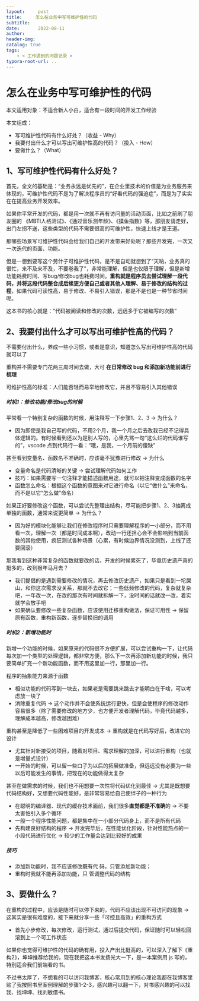 ```yaml
---
layout:     post
title:     怎么在业务中写可维护性的代码
subtitle:  
date:       2022-08-11
author:     
header-img: 
catalog: true
tags:
    - < 工作遇到的问题记录 >
typora-root-url: ..
---
```




# 怎么在业务中写可维护性的代码

本文适用对象：不适合新人小白，适合有一段时间的开发工作经验

本文组成：

- 写可维护性代码有什么好处？（收益 - Why）
- 我要付出什么才可以写出可维护性高的代码？（投入 - How）
- 要做什么？（What）



## 1、写可维护性代码有什么好处？

首先，全文的基础是：“业务永远是优先的”，在企业里技术的价值是为业务服务来体现的，可维护性代码不是为了解决程序员的“好看代码的强迫症”，而是为了实实在在提高业务开发效率。

如果你平常开发的代码，都是用一次就不再有访问量的活动页面，比如之前刷了朋友圈的 《MBTI人格测试》、《通过音乐测年龄》、《摸鱼指数》等，那朋友请走好，出门左拐不送，这些类型的代码不需要很高的可维护性，快速上线才是王道。

那哪些场景写可维护性代码会给我们自己的开发带来好处呢？那些开发完，一次又一次迭代的页面、功能。

但是一想到要写这个劳什子可维护性代码，是不是自动就想到了“天呐，业务真的很忙，来不及来不及，不要卷我了”，非常能理解，但是也仅限于理解，但是新增功能耗费时间、写bug/修改bug也耗费时间。**重构就是程序员去尝试理解一段代码，并将这段代码整合成后续更方便自己或者其他人理解、易于修改的结构的过程**，如果代码可读性高，易于修改、不易引入错误，那是不是也是一种节省时间呢。

这本书的核心就是：“代码被阅读和修改的次数，远远多于它被编写的次数”



## 2、我要付出什么才可以写出可维护性高的代码？

不需要付出什么，养成一些小习惯，或者是意识，知道怎么写出可维护性高的代码就可以了

重构并不需要专门花两三周时间去做，大可 **在日常修改 bug 和添加新功能前进行梳理**

可维护性高的标准：人们能否轻而易举地修改它，并且不容易引入其他错误

##### 时机1：修改功能/修改bug的时候

平常看一个特别复杂的函数的时候，用注释写一下步骤1、2、3 -> 为什么？

- 因为即使是我自己写的代码，不用2个月，我一个月之后去改我已经不记得具体逻辑的。有时候看到还以为是别人写的，心里先骂一句“这么烂的代码谁写的”，vscode 点到代码行一看：“哦，是我，一个月前的傻缺”

甚至看到变量名、函数名不准确时，应该毫不犹豫进行修改 -> 为什么

- 变量命名是代码清晰的关键 -> 尝试理解代码如何工作
- 技巧：如果需要写一句注释才能描述函数用途，就可以把注释变成函数的名字
- 函数怎么命名：根据这个函数的意图来对它进行命名（以它“做什么”来命名，而不是以它“怎么做”命名）

如果正好要修改这个函数，可以尝试先整理出结构，尽可能把步骤1、2、3抽离成单独的函数，通常来说更简单 -> 为什么？

- 因为好的模块化能够让我们在修改程序时只需要理解程序的一小部分，而不用看一次，理解一次（都是时间成本啊），改动一行还担心会不会影响到当前函数的其他使用，疯狂测试各种场景（心累，有时候边界情况没测到，上线了还要回滚）

那我看到这种非常复杂的函数就要改的话，开发的时候累死了，毕竟历史遗产真的挺多的，改到猴年马月去？ 

- 我们提倡的是遇到需要修改的情况，再去修改历史遗产，如果只是看到一坨屎山，和你这次需求没关系，那就不去改它；一些低频修改的代码，复杂就复杂吧，一年改一次，在改的那次有时间就拆解一下，没时间的话就改一改，着实就学会放手吧
- 如果确认要修改一些复杂函数，应该使用迁移重构做法，保证可用性 -> 保留原有函数，重构新函数，逐步替换旧的调用

##### 时机2：新增功能时

新增一个功能的时候，如果原来的代码很不方便扩展，可以尝试重构一下，让代码每次加一个类型的处理逻辑，都非常方便，那么下一次再添加新功能的时候，我只要简单扩充一个新功能函数，而不用这里加一行，那里加一行。

程序的抽象能力来源于函数

- 相似功能的代码写到一块去，如果老是需要跳来跳去才能明白在干啥，可以考虑放一块了
- 消除重复代码 -> 这个动作并不会使系统运行更快，但是会使程序的修改动作容易很多（除了需要修改的地方少，也方便开发者理解代码，毕竟代码越多，理解成本越高，修改越困难）

重构甚至是降低了一些困难项目的开发成本 -> 重构就是在代码写好后，改进它的设计

- 尤其针对新接受的项目，随着对项目、需求理解的加深，可以进行重构（也就是增量式设计）
- 一开始的时候，可以留一些口子为以后的拓展做准备，但远远没有必要为一些以后可能发生的事情，把现在的功能做得太复杂

甚至在做需求的时候，我们也不用想要一次性将代码优化到最佳 -> 尤其是既想要代码结构好，又想要代码性能好，是非常容易给自己使绊子的一种行为

- 在聪明的编译器、现代的缓存技术面前，我们很多**直觉都是不准确**的 -> 不要太害怕引入多个循环
- 一般一个程序性能问题，都是集中在一小部分代码身上，而不是所有代码
- 先构建良好结构的程序 -> 开发完毕后，在性能优化阶段，针对性能热点的一小段代码进行优化 -> 较少的工作量会达到比较好的成果

##### 技巧

- 添加新功能时，我不应该修改既有代 码，只管添加新功能；
- 重构时我就不能再添加功能，只 管调整代码的结构

## 3、要做什么？

在重构的过程中，应该是随时可以停下来的，代码不应该出现不可访问的现象 -> 这其实是很有难度的，接下来就分享一些「可控且高效」的重构方式

- 首先小步修改，每次修改，运行测试，通过后提交代码，保证随时可以轻松回滚到上一个可工作状态





如果你也觉得可维护性的代码的确有用，投入产出比挺高的，可以深入了解下《重构2》，坤坤推荐给我的，现在我把这本书发扬光大一下，是一本案例用 js 写的，特别适合我们前端看的书。

不过书太厚了，不想看的可以访问我博客，核心常用到的核心理论我都在我博客里贴了我按照书里案例理解的步骤1-2-3，感兴趣可以翻一下，对书感兴趣的可以找我、找坤坤、找刘敏借书。

